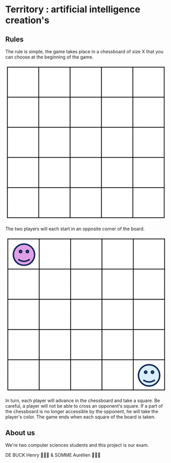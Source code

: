# Territory : artificial intelligence creation's

## Rules
The rule is simple, the game takes place in a chessboard of size X that you can choose at the beginning of the game.

![Chessboard](https://github.com/YRNEHENRY/AI_Project/blob/main/assets/Screenshot%202022-09-20%20at%205.41.02%20PM.png "5x5 size chessboard") 

The two players will each start in an opposite corner of the board.

![StartingGame](https://github.com/YRNEHENRY/AI_Project/blob/main/assets/Screenshot%202022-09-20%20at%205.48.22%20PM.png "Starting a game") 

In turn, each player will advance in the chessboard and take a square. Be careful, a player will not be able to cross an opponent's square.
If a part of the chessboard is no longer accessible by the opponent, he will take the player's color.
    The game ends when each square of the board is taken.

> 

## About us
We're two computer sciences students and this project is our exam.

DE BUCK Henry 👨🏼‍💻 & SOMME Aurélien 👨🏻‍💻
